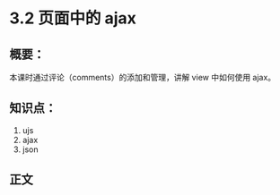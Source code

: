 # 3.2 页面中的 ajax

## 概要：

本课时通过评论（comments）的添加和管理，讲解 view 中如何使用 ajax。

## 知识点：

1. ujs
2. ajax
3. json

## 正文

